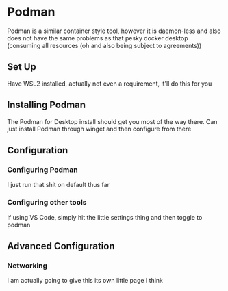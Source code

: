 # Podman

Podman is a similar container style tool, however it is daemon-less and also does not have the same problems as that pesky docker desktop (consuming all resources (oh and also being subject to agreements))

## Set Up

Have WSL2 installed, actually not even a requirement, it'll do this for you

## Installing Podman

The Podman for Desktop install should get you most of the way there. Can just install Podman through winget and then configure from there

## Configuration

### Configuring Podman

I just run that shit on default thus far

### Configuring other tools

If using VS Code, simply hit the little settings thing and then toggle to podman

## Advanced Configuration

### Networking

I am actually going to give this its own little page I think
